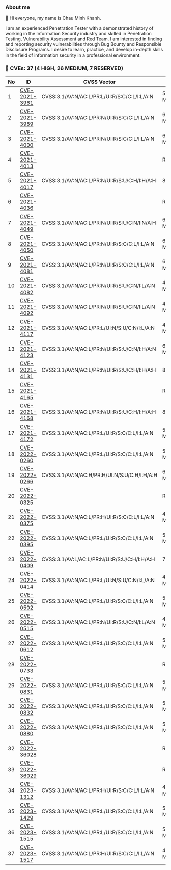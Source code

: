 ### About me
👋 Hi everyone, my name is Chau Minh Khanh.  

I am an experienced Penetration Tester with a demonstrated history of working in the Information Security industry and skilled in Penetration Testing, Vulnerability Assessment and Red Team. I am interested in finding and reporting security vulnerabilities through Bug Bounty and Responsible Disclosure Programs. I desire to learn, practice, and develop in-depth skills in the field of information security in a professional environment.

### 🔎 CVEs: 37 (4 HIGH, 26 MEDIUM, 7 RESERVED)
|No|ID|CVSS Vector|Score|
|---|---|---|---|
|1|[CVE-2021-3961](https://nvd.nist.gov/vuln/detail/CVE-2021-3961)|CVSS:3.1/AV:N/AC:L/PR:L/UI:R/S:C/C:L/I:L/A:N|5.4 MEDIUM|
|2|[CVE-2021-3989](https://nvd.nist.gov/vuln/detail/CVE-2021-3989)|CVSS:3.1/AV:N/AC:L/PR:N/UI:R/S:C/C:L/I:L/A:N|6.1 MEDIUM|
|3|[CVE-2021-4000](https://nvd.nist.gov/vuln/detail/CVE-2021-4000)|CVSS:3.1/AV:N/AC:L/PR:N/UI:R/S:C/C:L/I:L/A:N|6.1 MEDIUM|
|4|[CVE-2021-4013](https://cve.mitre.org/cgi-bin/cvename.cgi?name=CVE-2021-4013)||RESERVED|
|5|[CVE-2021-4017](https://nvd.nist.gov/vuln/detail/CVE-2021-4017)|CVSS:3.1/AV:N/AC:L/PR:N/UI:R/S:U/C:H/I:H/A:H|8.8 HIGH|
|6|[CVE-2021-4036](https://cve.mitre.org/cgi-bin/cvename.cgi?name=CVE-2021-4036)||RESERVED|
|7|[CVE-2021-4049](https://nvd.nist.gov/vuln/detail/CVE-2021-4049)|CVSS:3.1/AV:N/AC:L/PR:N/UI:R/S:U/C:N/I:N/A:H|6.5 MEDIUM|
|8|[CVE-2021-4050](https://nvd.nist.gov/vuln/detail/CVE-2021-4050)|CVSS:3.1/AV:N/AC:L/PR:N/UI:R/S:C/C:L/I:L/A:N|6.1 MEDIUM|
|9|[CVE-2021-4081](https://nvd.nist.gov/vuln/detail/CVE-2021-4081)|CVSS:3.1/AV:N/AC:L/PR:N/UI:R/S:C/C:L/I:L/A:N|6.1 MEDIUM|
|10|[CVE-2021-4082](https://nvd.nist.gov/vuln/detail/CVE-2021-4082)|CVSS:3.1/AV:N/AC:L/PR:N/UI:R/S:U/C:N/I:L/A:N|4.3 MEDIUM|
|11|[CVE-2021-4092](https://nvd.nist.gov/vuln/detail/CVE-2021-4092)|CVSS:3.1/AV:N/AC:L/PR:N/UI:R/S:U/C:N/I:L/A:N|4.3 MEDIUM|
|12|[CVE-2021-4117](https://nvd.nist.gov/vuln/detail/CVE-2021-4117)|CVSS:3.1/AV:N/AC:L/PR:L/UI:N/S:U/C:N/I:L/A:N|4.3 MEDIUM|
|13|[CVE-2021-4123](https://nvd.nist.gov/vuln/detail/CVE-2021-4123)|CVSS:3.1/AV:N/AC:L/PR:N/UI:R/S:U/C:N/I:H/A:N|6.5 MEDIUM|
|14|[CVE-2021-4131](https://nvd.nist.gov/vuln/detail/CVE-2021-4131)|CVSS:3.1/AV:N/AC:L/PR:N/UI:R/S:U/C:H/I:H/A:H|8.8 HIGH|
|15|[CVE-2021-4165](https://cve.mitre.org/cgi-bin/cvename.cgi?name=CVE-2021-4165)||RESERVED|
|16|[CVE-2021-4168](https://nvd.nist.gov/vuln/detail/CVE-2021-4168)|CVSS:3.1/AV:N/AC:L/PR:N/UI:R/S:U/C:H/I:H/A:H|8.8 HIGH|
|17|[CVE-2021-4172](https://nvd.nist.gov/vuln/detail/CVE-2021-4172)|CVSS:3.1/AV:N/AC:L/PR:L/UI:R/S:C/C:L/I:L/A:N|5.4 MEDIUM|
|18|[CVE-2022-0260](https://nvd.nist.gov/vuln/detail/CVE-2022-0260)|CVSS:3.1/AV:N/AC:L/PR:L/UI:R/S:C/C:L/I:L/A:N|5.4 MEDIUM|
|19|[CVE-2022-0266](https://nvd.nist.gov/vuln/detail/CVE-2022-0266)|CVSS:3.1/AV:N/AC:H/PR:H/UI:N/S:U/C:H/I:H/A:H|6.6 MEDIUM|
|20|[CVE-2022-0325](https://cve.mitre.org/cgi-bin/cvename.cgi?name=CVE-2022-0325)||RESERVED|
|21|[CVE-2022-0375](https://nvd.nist.gov/vuln/detail/CVE-2022-0375)|CVSS:3.1/AV:N/AC:L/PR:H/UI:R/S:C/C:L/I:L/A:N|4.8 MEDIUM|
|22|[CVE-2022-0395](https://nvd.nist.gov/vuln/detail/CVE-2022-0395)|CVSS:3.1/AV:N/AC:L/PR:L/UI:R/S:C/C:L/I:L/A:N|5.4 MEDIUM|
|23|[CVE-2022-0409](https://nvd.nist.gov/vuln/detail/CVE-2022-0409)|CVSS:3.1/AV:L/AC:L/PR:N/UI:R/S:U/C:H/I:H/A:H|7.8 HIGH|
|24|[CVE-2022-0414](https://nvd.nist.gov/vuln/detail/CVE-2022-0414)|CVSS:3.1/AV:N/AC:L/PR:L/UI:N/S:U/C:N/I:L/A:N|4.3 MEDIUM|
|25|[CVE-2022-0502](https://nvd.nist.gov/vuln/detail/CVE-2022-0502)|CVSS:3.1/AV:N/AC:L/PR:L/UI:R/S:C/C:L/I:L/A:N|5.4 MEDIUM|
|26|[CVE-2022-0515](https://nvd.nist.gov/vuln/detail/CVE-2022-0515)|CVSS:3.1/AV:N/AC:L/PR:N/UI:R/S:U/C:N/I:L/A:N|4.3 MEDIUM|
|27|[CVE-2022-0612](https://nvd.nist.gov/vuln/detail/CVE-2022-0612)|CVSS:3.1/AV:N/AC:L/PR:L/UI:R/S:C/C:L/I:L/A:N|5.4 MEDIUM|
|28|[CVE-2022-0733](https://cve.mitre.org/cgi-bin/cvename.cgi?name=CVE-2022-0733)||RESERVED|
|29|[CVE-2022-0831](https://nvd.nist.gov/vuln/detail/CVE-2022-0831)|CVSS:3.1/AV:N/AC:L/PR:L/UI:R/S:C/C:L/I:L/A:N|5.4 MEDIUM|
|30|[CVE-2022-0832](https://nvd.nist.gov/vuln/detail/CVE-2022-0832)|CVSS:3.1/AV:N/AC:L/PR:L/UI:R/S:C/C:L/I:L/A:N|5.4 MEDIUM|
|31|[CVE-2022-0880](https://nvd.nist.gov/vuln/detail/CVE-2022-0880)|CVSS:3.1/AV:N/AC:L/PR:L/UI:R/S:C/C:L/I:L/A:N|5.4 MEDIUM|
|32|[CVE-2022-36028](https://github.com/bigbluebutton/greenlight/releases/tag/release-2.13.0)||RESERVED|
|33|[CVE-2022-36029](https://github.com/bigbluebutton/greenlight/releases/tag/release-2.13.0)||RESERVED|
|34|[CVE-2023-1312](https://nvd.nist.gov/vuln/detail/CVE-2023-1312)|CVSS:3.1/AV:N/AC:L/PR:H/UI:R/S:C/C:L/I:L/A:N|4.8 MEDIUM|
|35|[CVE-2023-1429](https://nvd.nist.gov/vuln/detail/CVE-2023-1429)|CVSS:3.1/AV:N/AC:L/PR:L/UI:R/S:C/C:L/I:L/A:N|5.4 MEDIUM|
|36|[CVE-2023-1515](https://nvd.nist.gov/vuln/detail/CVE-2023-1515)|CVSS:3.1/AV:N/AC:L/PR:L/UI:R/S:C/C:L/I:L/A:N|5.4 MEDIUM|
|37|[CVE-2023-1517](https://nvd.nist.gov/vuln/detail/CVE-2023-1517)|CVSS:3.1/AV:N/AC:L/PR:H/UI:R/S:C/C:L/I:L/A:N|4.8 MEDIUM|
